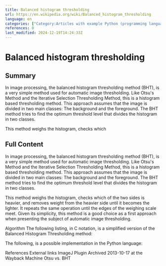 ```yaml
---
title: Balanced histogram thresholding
url: https://en.wikipedia.org/wiki/Balanced_histogram_thresholding
language: en
categories: ["Category:Articles with example Python (programming language) code", "Category:Articles with short description", "Category:Image segmentation", "Category:Short description matches Wikidata", "Category:Webarchive template wayback links"]
references: 0
last_modified: 2024-12-19T14:24:33Z
---
```


# Balanced histogram thresholding

## Summary

In image processing, the balanced histogram thresholding method (BHT), is a very simple method used for automatic image thresholding. Like Otsu's Method and the Iterative Selection Thresholding Method, this is a histogram based thresholding method. This approach assumes that the image is divided in two main classes: The background and the foreground. The BHT method tries to find the optimum threshold level that divides the histogram in two classes.

This method weighs the histogram, checks which

## Full Content

In image processing, the balanced histogram thresholding method (BHT), is a very simple method used for automatic image thresholding. Like Otsu's Method and the Iterative Selection Thresholding Method, this is a histogram based thresholding method. This approach assumes that the image is divided in two main classes: The background and the foreground. The BHT method tries to find the optimum threshold level that divides the histogram in two classes.

This method weighs the histogram, checks which of the two sides is heavier, and removes weight from the heavier side until it becomes the lighter. It repeats the same operation until the edges of the weighing scale meet.
Given its simplicity, this method is a good choice as a first approach when presenting the subject of automatic image thresholding.

Algorithm
The following listing, in C notation, is a simplified version of the Balanced Histogram Thresholding method:

The following, is a possible implementation in the Python language:

References
External links
ImageJ Plugin Archived 2013-10-17 at the Wayback Machine
Otsu vs. BHT
